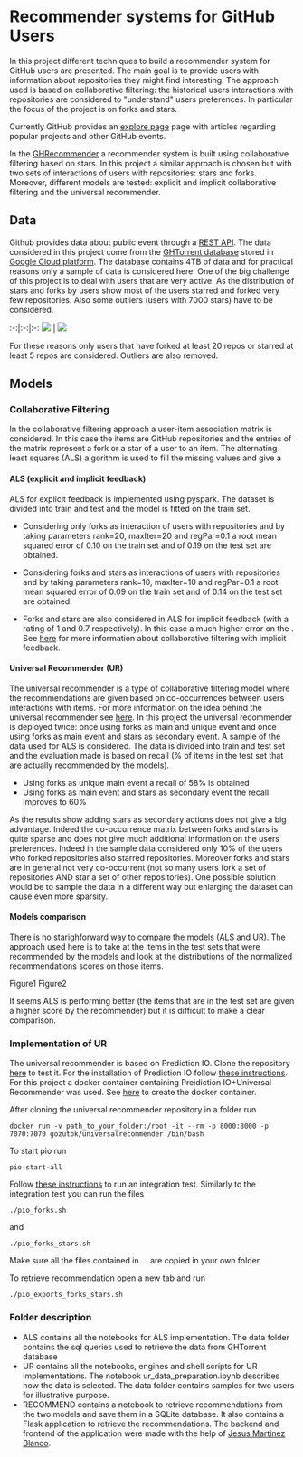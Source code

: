 # Recommender systems for GitHub Users

In this project different techniques to build a recommender system for GitHub users are presented. 
The main goal is to provide users with information about repositories they might find interesting. The approach used is based on collaborative filtering:
the historical users interactions with repositories are considered to "understand" users preferences. In particular the focus of the project is on forks and stars.

Currently GitHub provides an [explore page]("https://github.com/explore") page 
with articles regarding popular projects and other GitHub events.

In the [GHRecommender]("href="https://ghrecommender.io/") a recommender system is built using collaborative filtering based on stars.
In this project a similar approach is chosen but with two sets of interactions of users with repositories: stars and forks. Moreover, different models are tested: explicit and implicit collaborative
filtering and the universal recommender.


## Data

Github provides data about public event through a [REST API](https://developer.github.com/). The data considered in this project come from
the [GHTorrent database]("http://ghtorrent.org/") stored in [Google Cloud platform]("https://cloud.google.com/?hl=en"). The database contains 4TB of data
and for practical reasons only a sample of data is considered here. 
One of the big challenge of this project is to deal with users that are very active. As the distribution of stars and forks by users show most of the users starred and forked very few repositories.
Also some outliers (users with 7000 stars) have to be considered.

:-:|:-:|:-:
![](github_recommender_systems/ALS/dist_forks_log.png) | ![](github_recommender_systems/ALS/dist_stars_log.png ) 

For these reasons only users that have forked at least 20 repos or starred at least 5 repos are considered. Outliers are also removed.


## Models

### Collaborative Filtering

In the collaborative filtering approach a user-item association matrix is considered. In this case the items are GitHub repositories and the entries of the 
matrix represent a fork or a star
of a user to an item. The alternating least squares (ALS) algorithm is used to fill the missing values and give a 

#### ALS (explicit and implicit feedback)

ALS for explicit feedback is implemented using pyspark. The dataset is divided into train and test and the model is fitted on the train set. 

* Considering only forks as interaction of users with repositories and by taking parameters rank=20, maxIter=20 and regPar=0.1 a root mean squared 
error of 0.10 on the train set and of 0.19 on the test set are obtained.

* Considering forks and stars as interactions of users with repositories and by taking parameters rank=10, maxIter=10 and regPar=0.1 a root mean squared 
error of 0.09 on the train set and of 0.14 on the test set are obtained.

* Forks and stars are also considered in ALS for implicit feedback (with a rating of 1 and 0.7 respectively). In this case a much higher error on the . 
See [here](http://yifanhu.net/PUB/cf.pdf) for more information about collaborative filtering with implicit feedback.


#### Universal Recommender (UR)

The universal recommender is a type of collaborative filtering model where the recommendations are given based on co-occurrences between users interactions with items.
For more information on the idea behind the universal recommender see [here](http://actionml.com/docs/ur). 
In this project the universal recommender is deployed twice: once using forks as main and unique event and once using forks as main event and stars as secondary event.
A sample of the data used for ALS is considered. The data is divided into train and test set and the evaluation made is based on recall 
(% of items in the test set that are actually recommended by the models).

* Using forks as unique main event a recall of 58% is obtained
* Using forks as main event and stars as secondary event the recall improves to 60%

As the results show adding stars as secondary actions does not give a big advantage. Indeed the co-occurrence matrix between forks and stars is quite sparse
and does not give much additional information on the users preferences. Indeed in the sample data considered only 10% of the users who forked repositories 
also starred repositories. 
Moreover forks and stars are in general not very co-occurrent (not so many users fork a set of repositories AND star a set of other repositories). 
One possible solution would be to sample the data in a different way but enlarging the dataset can cause even more sparsity.


#### Models comparison

There is no starighforward way to compare the models (ALS and UR). The approach used here is to take at the items in the test sets
that were recommended by the models and look at the distributions of the normalized recommendations scores on those items.

Figure1 Figure2


It seems ALS is performing better (the items that are in the test set are given a higher score by the recommender) but it is difficult to make a clear comparison.

### Implementation of UR

The universal recommender is based on Prediction IO. Clone the repository [here](https://github.com/actionml/universal-recommender) to test it.
For the installation of Prediction IO follow [these instructions](http://actionml.com/docs/install).
For this project a docker container containing Preidiction IO+Universal Recommender was used. See [here](https://github.com/gozutok/docker-universalrecommender) to create
the docker container.

After cloning the universal recommender repository in a folder run

```
docker run -v path_to_your_folder:/root -it --rm -p 8000:8000 -p 7070:7070 gozutok/universalrecommender /bin/bash
```

To start pio run

```
pio-start-all
```

Follow [these instructions](http://actionml.com/docs/ur_quickstart) to run an integration test. Similarly to the integration test you can run the files 
```
./pio_forks.sh
```

and

```
./pio_forks_stars.sh
```

Make sure all the files contained in ... are copied in your own folder.

To retrieve recommendation open a new tab and run

```
./pio_exports_forks_stars.sh
```

### Folder description

* ALS contains all the notebooks for ALS implementation. The data folder contains the sql queries used to retrieve the data from GHTorrent database
* UR contains all the notebooks, engines and shell scripts for UR implementations. The notebook ur_data_preparation.ipynb describes how
the data is selected. The data folder contains samples for two users for illustrative purpose.
* RECOMMEND contains a notebook to retrieve recommendations from the two models and save them in a SQLite database. It also contains a Flask application to retrieve the
recommendations. The backend and frontend of the application were made with the help of [Jesus Martinez Blanco](https://github.com/chumo).





